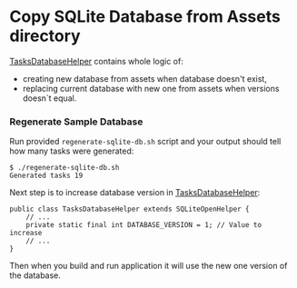 # Copy SQLite Database from Assets directory

[TasksDatabaseHelper](src/main/java/pl/kibao/demo/sqliteassets/persistence/TasksDatabaseHelper.java)
contains whole logic of:
- creating new database from assets when database doesn't exist,
- replacing current database with new one from assets when versions doesn`t equal.

### Regenerate Sample Database

Run provided `regenerate-sqlite-db.sh` script and your output should tell how many tasks were
generated:

    $ ./regenerate-sqlite-db.sh
    Generated tasks 19

Next step is to increase database version in [TasksDatabaseHelper](src/main/java/pl/kibao/demo/sqliteassets/persistence/TasksDatabaseHelper.java):

    public class TasksDatabaseHelper extends SQLiteOpenHelper {
        // ...
        private static final int DATABASE_VERSION = 1; // Value to increase
        // ...
    }

Then when you build and run application it will use the new one version of the database.
